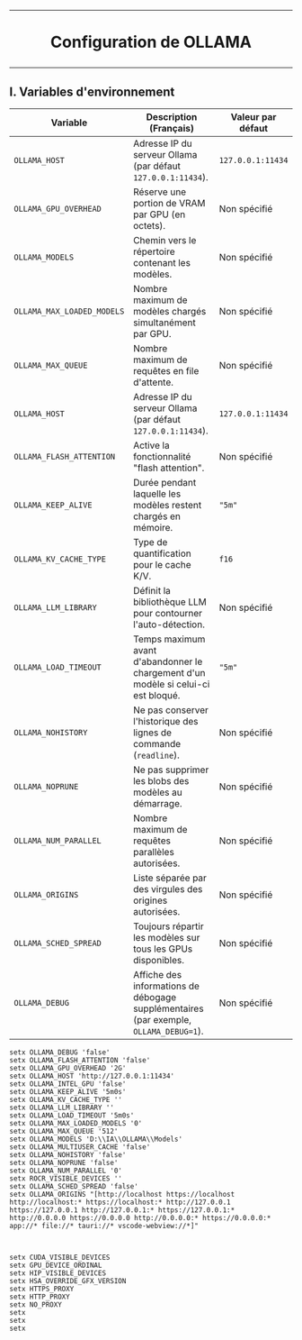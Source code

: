 -----------------------------------------------------------------------------------------------------------------------------------------------------------------------------
# <p align='center'> Configuration de OLLAMA </p>
-----------------------------------------------------------------------------------------------------------------------------------------------------------------------------
## I. Variables d'environnement

| **Variable**                  | **Description (Français)**                                                                 | **Valeur par défaut**          |
|-------------------------------|--------------------------------------------------------------------------------------------|--------------------------------|
| `OLLAMA_HOST`                 | Adresse IP du serveur Ollama (par défaut `127.0.0.1:11434`).                               | `127.0.0.1:11434`              |
| `OLLAMA_GPU_OVERHEAD`         | Réserve une portion de VRAM par GPU (en octets).                                           | Non spécifié                   |
| `OLLAMA_MODELS`               | Chemin vers le répertoire contenant les modèles.                                           | Non spécifié                   |
| `OLLAMA_MAX_LOADED_MODELS`    | Nombre maximum de modèles chargés simultanément par GPU.                                   | Non spécifié                   |
| `OLLAMA_MAX_QUEUE`            | Nombre maximum de requêtes en file d'attente.                                              | Non spécifié                   |
| `OLLAMA_HOST`                 | Adresse IP du serveur Ollama (par défaut `127.0.0.1:11434`).                               | `127.0.0.1:11434`              |
| `OLLAMA_FLASH_ATTENTION`      | Active la fonctionnalité "flash attention".                                                | Non spécifié                   |
| `OLLAMA_KEEP_ALIVE`           | Durée pendant laquelle les modèles restent chargés en mémoire.                             | `"5m"`                         |
| `OLLAMA_KV_CACHE_TYPE`        | Type de quantification pour le cache K/V.                                                  | `f16`                          |
| `OLLAMA_LLM_LIBRARY`          | Définit la bibliothèque LLM pour contourner l'auto-détection.                              | Non spécifié                   |
| `OLLAMA_LOAD_TIMEOUT`         | Temps maximum avant d'abandonner le chargement d'un modèle si celui-ci est bloqué.         | `"5m"`                         |
| `OLLAMA_NOHISTORY`            | Ne pas conserver l'historique des lignes de commande (`readline`).                         | Non spécifié                   |
| `OLLAMA_NOPRUNE`              | Ne pas supprimer les blobs des modèles au démarrage.                                       | Non spécifié                   |
| `OLLAMA_NUM_PARALLEL`         | Nombre maximum de requêtes parallèles autorisées.                                          | Non spécifié                   |
| `OLLAMA_ORIGINS`              | Liste séparée par des virgules des origines autorisées.                                    | Non spécifié                   |
| `OLLAMA_SCHED_SPREAD`         | Toujours répartir les modèles sur tous les GPUs disponibles.                               | Non spécifié                   |
| `OLLAMA_DEBUG`                | Affiche des informations de débogage supplémentaires (par exemple, `OLLAMA_DEBUG=1`).      | Non spécifié                   |


```
setx OLLAMA_DEBUG 'false'
setx OLLAMA_FLASH_ATTENTION 'false'
setx OLLAMA_GPU_OVERHEAD '2G'
setx OLLAMA_HOST 'http://127.0.0.1:11434'
setx OLLAMA_INTEL_GPU 'false'
setx OLLAMA_KEEP_ALIVE '5m0s'
setx OLLAMA_KV_CACHE_TYPE ''
setx OLLAMA_LLM_LIBRARY ''
setx OLLAMA_LOAD_TIMEOUT '5m0s'
setx OLLAMA_MAX_LOADED_MODELS '0'
setx OLLAMA_MAX_QUEUE '512'
setx OLLAMA_MODELS 'D:\\IA\\OLLAMA\\Models'
setx OLLAMA_MULTIUSER_CACHE 'false'
setx OLLAMA_NOHISTORY 'false'
setx OLLAMA_NOPRUNE 'false'
setx OLLAMA_NUM_PARALLEL '0'
setx ROCR_VISIBLE_DEVICES ''
setx OLLAMA_SCHED_SPREAD 'false'
setx OLLAMA_ORIGINS "[http://localhost https://localhost http://localhost:* https://localhost:* http://127.0.0.1 https://127.0.0.1 http://127.0.0.1:* https://127.0.0.1:* http://0.0.0.0 https://0.0.0.0 http://0.0.0.0:* https://0.0.0.0:* app://* file://* tauri://* vscode-webview://*]"



setx CUDA_VISIBLE_DEVICES
setx GPU_DEVICE_ORDINAL
setx HIP_VISIBLE_DEVICES
setx HSA_OVERRIDE_GFX_VERSION
setx HTTPS_PROXY
setx HTTP_PROXY
setx NO_PROXY
setx 
setx 
setx 
```
